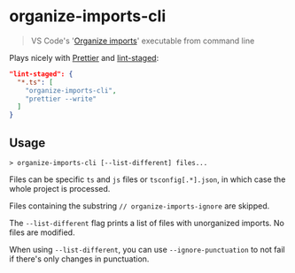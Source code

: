 # organize-imports-cli

> VS Code's '[Organize imports](https://code.visualstudio.com/updates/v1_23#_javascript-and-typescript-organize-imports)' executable from command line

Plays nicely with [Prettier](https://prettier.io) and [lint-staged](https://github.com/okonet/lint-staged):

```json
"lint-staged": {
  "*.ts": [
    "organize-imports-cli",
    "prettier --write"
  ]
}
```

## Usage

```console
> organize-imports-cli [--list-different] files...
```

Files can be specific `ts` and `js` files or `tsconfig[.*].json`, in which case the whole project is processed.

Files containing the substring `// organize-imports-ignore` are skipped.

The `--list-different` flag prints a list of files with unorganized imports. No files are modified.

When using `--list-different`, you can use `--ignore-punctuation` to not fail if there's only changes in punctuation.
